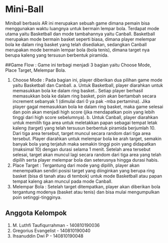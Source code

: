 # Mini-Ball

Miniball berbasis AR ini merupakan sebuah game dimana pemain bisa menggunakan waktu luangnya untuk bermain lempar bola. Terdapat mode utama yaitu Basketball dan mode tambahannya yaitu Canball. Basketball merupakan mode bermain basket seperti biasa, dimana player melempar bola ke dalam ring basket yang telah disediakan, sedangkan Canball merupakan mode bermain lempar bola (bola tenis), dimana target nya berupa kaleng yang tersusun berbentuk piramida.

##Game Flow : 
Game ini terbagi menjadi 3 bagian yaitu Choose Mode, Place Target, Melempar Bola.
1. Choose Mode : Pada bagian ini, player diberikan dua pilihan game mode yaitu Basketball dan Canball. 
	a. Untuk Basketball, player diarahkan untuk memasukkan bola ke dalam ring basket.. Setiap player berhasil memasukkan bola ke dalam ring basket, poin akan bertambah secara increment sebanyak 1 (dimulai dari 0 ya pak -mba pertamina). Jika player gagal memasukkan bola ke dalam ring basket,  maka game selesai dan poin akan menjadi high score (jika mendapatkan poin yang lebih tinggi dari high score sebelumnya).
	b. Untuk Canball, player diarahkan untuk memilih tiga area untuk meletakkan papan sebagai tempat letak kaleng (target) yang telah tersusun berbentuk piramida berjumlah 10. Dari tiga area tersebut, target muncul secara random dari tiga area tersebut. Player diarahkan untuk melempar bola ke arah target, semakin banyak bola yang terjatuh maka semakin tinggi poin yang didapatkan (maksimal  10) dengan durasi selama 1 menit. Setelah area tersebut selesai, target akan muncul lagi secara random dari tiga area yang telah dipilih serta player melempar bola dan seterusnya hingga durasi habis.
2. Place Target : Tergantung dari mode yang dipilih, player akan menempatkan sendiri posisi target yang diinginkan yang berupa ring basket (bisa di tanah atau di tembok) untuk mode Basketball atau papan tempat kaleng akan muncul pada mode Canball.
3. Melempar Bola : Setelah target ditempatkan, player akan diberikan bola tergantung modenya (basket atau tenis) dan bisa mulai mengumpulkan poin setinggi-tingginya.

## Anggota Kelompok
1. M. Luthfi Taufiqurrahman - 140810190036
2. Gregorius Evangelist     - 140810190040
3. Ihsanuddin Dwi P         - 140810190048
